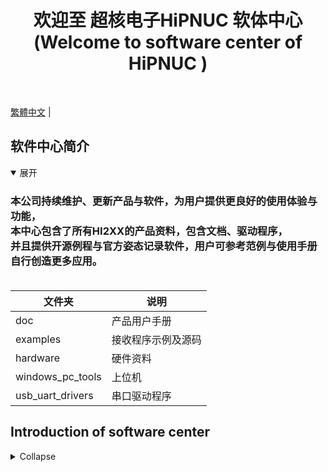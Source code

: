 <h1 align="center">欢迎至 超核电子HiPNUC 软体中心<br>
(Welcome to software center of HiPNUC )
</h1>
<br>

[繁體中文](https://github.com/hipnuc/products/tree/tc) |

## 软件中心简介

<details markdown="1" open="">
<summary>展开</summary>
<h3>
本公司持续维护、更新产品与软件，为用户提供更良好的使用体验与功能，<br>
本中心包含了所有HI2XX的产品资料，包含文档、驱动程序，<br>
并且提供开源例程与官方姿态记录软件，用户可参考范例与使用手册自行创造更多应用。<br>
<br>
</h3>


| 文件夹           | 说明               |
| ---------------- | ------------------ |
| doc              | 产品用户手册       |
| examples         | 接收程序示例及源码 |
| hardware         | 硬件资料           |
| windows_pc_tools | 上位机             |
| usb_uart_drivers | 串口驱动程序       |
## Introduction of software center
<details markdown="1">
<summary>Collapse</summary>
<h3> 
HiPNUC keeps maintaining products and softwares to provide better user experience, <br>
The following provides open-source examples and official attitude recording software. Users can create more applications by using examples and user manuals. <br>
<br>
</h3>

| Folder           | Description                              |
| ---------------- | ---------------------------------------- |
| doc              | User Guide                               |
| examples         | Simple example of data receiving |
| hardware         | Hardware documentation                   |
| windows_pc_tools | Uranus software for Windows               |
| usb_uart_drivers | USB drivers for Windows and Linux        |

[Download All](https://github.com/hipnuc/products/archive/master.zip)
</details>